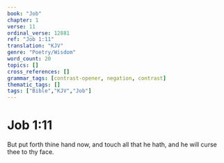 ```yaml
---
book: "Job"
chapter: 1
verse: 11
ordinal_verse: 12881
ref: "Job 1:11"
translation: "KJV"
genre: "Poetry/Wisdom"
word_count: 20
topics: []
cross_references: []
grammar_tags: [contrast-opener, negation, contrast]
thematic_tags: []
tags: ["Bible","KJV","Job"]
---
```


# Job 1:11

But put forth thine hand now, and touch all that he hath, and he will curse thee to thy face.
